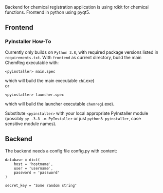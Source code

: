 Backend for chemical registration application is using rdkit for chemical functions.
Frontend in python using pyqt5.

## Frontend
### PyInstaller How-To
Currently only builds on `Python 3.8`, with required package versions listed in `requirements.txt`.
With `frontend` as current directory, build the main ChemReg executable with:

    <pyinstaller> main.spec
which will build the main executable `ch`(.exe)
</br>or

    <pyinstaller> launcher.spec
which will build the launcher executable `chemreg`(.exe).

Substitute `<pyinstaller>` with your local appropriate PyInstaller module (possibly `py -3.8 -m PyInstaller` or just `python3 pyinstaller`, case sensitive module names).

<!--
<b> Make sure to build a new version of the `ce` executable before using `upload.py` to upload a new version!
</b>
-->

## Backend
The backend needs a config file config.py with content:

```
database = dict(
    host = 'hostname',
    user = 'username',
    password = 'password'
)

secret_key = 'Some random string'
```